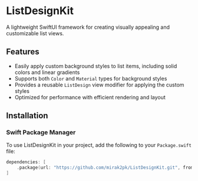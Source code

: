 # ListDesignKit

A lightweight SwiftUI framework for creating visually appealing and customizable list views.

## Features

- Easily apply custom background styles to list items, including solid colors and linear gradients
- Supports both `Color` and `Material` types for background styles
- Provides a reusable `ListDesign` view modifier for applying the custom styles
- Optimized for performance with efficient rendering and layout

## Installation

### Swift Package Manager

To use ListDesignKit in your project, add the following to your `Package.swift` file:

```swift
dependencies: [
    .package(url: "https://github.com/mirak2pk/ListDesignKit.git", from: "1.0.0")
]

